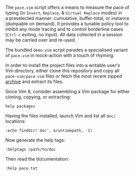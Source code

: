 The `pace.vim` script offers a means to measure the pace of  
typing (in `Insert`, `Replace`, & `Virtual Replace` modes) in  
a preselected manner: cumulative, buffer-total, or instance  
(dumpable on demand).  It provides a tunable policy tool to  
inhibit any mode tracing and to control borderline cases  
(`Ctrl-c` exiting, no input).  All data collected in a session  
may be carried over and re-used.

The bundled `demo.vim` script parades a specialised variant  
of `pace.vim` in mock-action with a touch of rhyming.

In order to install the project files into a writable user's  
Vim directory, either clone this repository and copy all  
`pace-vim/pace-vim` files _or_ fetch the most recent zipped  
[archive](https://www.vim.org/scripts/script.php?script_id=5472) and extract its files.

Since Vim 8, consider assembling a Vim package for either  
cloning, copying, or extracting:
```vim
help packages
```

Having the files installed, launch Vim and list all `doc/`  
locations:
```vim
:echo finddir('doc', &runtimepath, -1)
```

Now generate the help tags:
```vim
:helptags /path/to/doc
```

Then read the documentation:
```vim
:help pace.txt
```

